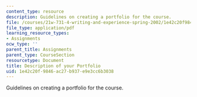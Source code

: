 ```yaml
---
content_type: resource
description: Guidelines on creating a portfolio for the course.
file: /courses/21w-731-4-writing-and-experience-spring-2002/1e42c20f9846ac27b937e9e3cc6b3038_desc_portfolio.pdf
file_type: application/pdf
learning_resource_types:
- Assignments
ocw_type: ''
parent_title: Assignments
parent_type: CourseSection
resourcetype: Document
title: Description of your Portfolio
uid: 1e42c20f-9846-ac27-b937-e9e3cc6b3038
---
```

Guidelines on creating a portfolio for the course.

